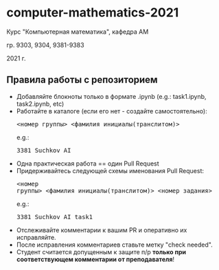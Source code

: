 # computer-mathematics-2021
Курс "Компьютерная математика", кафедра АМ

гр. 9303, 9304, 9381-9383

2021 г.
## Правила работы с репозиторием
  * Добавляйте блокноты только в формате .ipynb (e.g.: task1.ipynb, task2.ipynb, etc)
  * Работайте в каталоге (если его нет - создайте самостоятельно): <pre><номер группы>_<фамилия_инициалы(транслитом)></pre> e.g.: <pre>3381_Suchkov_AI</pre>
  * Одна практическая работа == один Pull Request
  * Придерживайтесь следующей схемы именования Pull Request: <pre><номер группы>\_<фамилия_инициалы(транслитом)>_<номер_задания></pre> e.g.: <pre>3381_Suchkov_AI_task1</pre>
  * Отслеживайте комментарии к вашим PR и оперативно их исправляйте.
  * После исправления комментариев ставьте метку "check needed".
  * Студент считается допущенным к защите п/р __только при соответствующем комментарии от преподавателя__!
  
